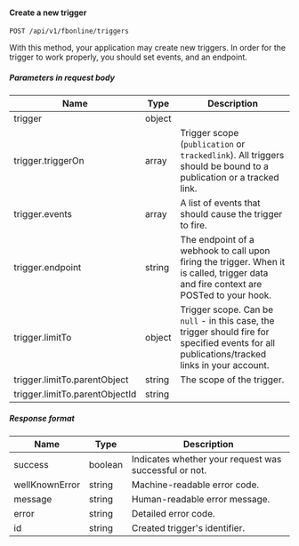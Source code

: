 #### Create a new trigger
`POST /api/v1/fbonline/triggers`

With this method, your application may create new triggers. In order for the trigger to work properly, you should
set events, and an endpoint.
##### Parameters in request body
|Name|Type|Description|
|-|-|-|
|trigger|object||
|trigger.triggerOn|array|Trigger scope (`publication` or `trackedlink`). All triggers should be bound to a publication or a tracked link.|
|trigger.events|array|A list of events that should cause the trigger to fire.|
|trigger.endpoint|string|The endpoint of a webhook to call upon firing the trigger. When it is called, trigger data  and fire context are POSTed to your hook.|
|trigger.limitTo|object|Trigger scope. Can be `null` - in this case, the trigger should fire for specified events for all publications/tracked links in your account.|
|trigger.limitTo.parentObject|string|The scope of the trigger.|
|trigger.limitTo.parentObjectId|string||
##### Response format
|Name|Type|Description|
|-|-|-|
|success|boolean|Indicates whether your request was successful or not.|
|wellKnownError|string|Machine-readable error code.|
|message|string|Human-readable error message.|
|error|string|Detailed error code.|
|id|string|Created trigger's identifier.|
